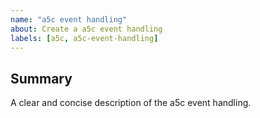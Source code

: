 ```yaml
---
name: "a5c event handling"
about: Create a a5c event handling
labels: [a5c, a5c-event-handling]
---
```


## Summary

A clear and concise description of the a5c event handling.
